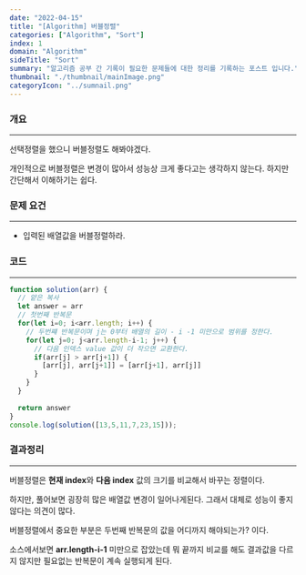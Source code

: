 ```yaml
---
date: "2022-04-15"
title: "[Algorithm] 버블정렬"
categories: ["Algorithm", "Sort"]
index: 1
domain: "Algorithm"
sideTitle: "Sort"
summary: "알고리즘 공부 간 기록이 필요한 문제들에 대한 정리를 기록하는 포스트 입니다."
thumbnail: "./thumbnail/mainImage.png"
categoryIcon: "../sumnail.png"
---
```



###  개요
---

선택정렬을 했으니 버블정렬도 해봐야겠다.

개인적으로 버블정렬은 변경이 많아서 성능상 크게 좋다고는 생각하지 않는다.
하지만 간단해서 이해하기는 쉽다. 

###  문제 요건

---

- 입력된 배열값을 버블정렬하라.

###  코드

---

```javascript
function solution(arr) {
  // 얕은 복사
  let answer = arr
  // 첫번째 반복문
  for(let i=0; i<arr.length; i++) {
    // 두번쨰 반복문이며 j는 0부터 배열의 길이 - i -1 미만으로 범위를 정한다.
    for(let j=0; j<arr.length-i-1; j++) {
      // 다음 인덱스 value 값이 더 작으면 교환한다.
      if(arr[j] > arr[j+1]) {
        [arr[j], arr[j+1]] = [arr[j+1], arr[j]]
      }
    }
  }
  
  return answer
}
console.log(solution([13,5,11,7,23,15]));
```

###  결과정리

---

버블정렬은 **현재 index**와 **다음 index** 값의 크기를 비교해서 바꾸는 정렬이다.

하지만, 풀어보면 굉장히 많은 배열값 변경이 일어나게된다.
그래서 대체로 성능이 좋지 않다는 의견이 많다.

버블정렬에서 중요한 부분은 두번째 반복문의 값을 어디까지 해야되는가? 이다.

소스에서보면 **arr.length-i-1** 미만으로 잡았는데 뭐 끝까지 비교를 해도 결과값을 다르지 않지만
필요없는 반복문이 계속 실행되게 된다.




